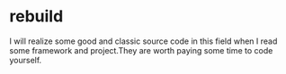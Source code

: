 # rebuild
I will realize some good and classic source code in this field when I read some framework and project.They are worth  paying some time to code yourself.
